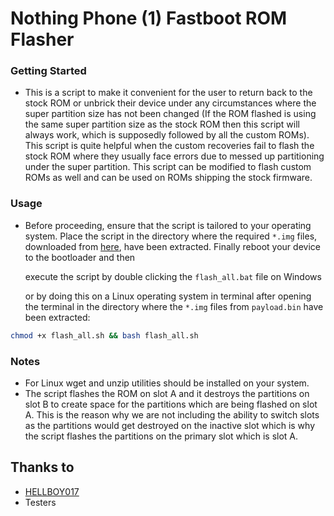 # Nothing Phone (1) Fastboot ROM Flasher

### Getting Started
- This is a script to make it convenient for the user to return back to the stock ROM or unbrick their device under any circumstances where the super partition size has not been changed (If the ROM flashed is using the same super partition size as the stock ROM then this script will always work, which is supposedly followed by all the custom ROMs). This script is quite helpful when the custom recoveries fail to flash the stock ROM where they usually face errors due to messed up partitioning under the super partition. This script can be modified to flash custom ROMs as well and can be used on ROMs shipping the stock firmware.

### Usage
- Before proceeding, ensure that the script is tailored to your operating system. Place the script in the directory where the required `*.img` files, downloaded from [here](https://github.com/spike0en/Spacewar_Archive), have been extracted. Finally reboot your device to the bootloader and then 

  execute the script by double clicking the `flash_all.bat` file on Windows

  or by doing this on a Linux operating system in terminal after opening the terminal in the directory where the `*.img` files from `payload.bin` have been extracted:

```bash
chmod +x flash_all.sh && bash flash_all.sh
```

### Notes
- For Linux wget and unzip utilities should be installed on your system.
- The script flashes the ROM on slot A and it destroys the partitions on slot B to create space for the partitions which are being flashed on slot A. This is the reason why we are not including the ability to switch slots as the partitions would get destroyed on the inactive slot which is why the script flashes the partitions on the primary slot which is slot A.

## Thanks to
- [HELLBOY017](https://github.com/HELLBOY017)
- Testers
